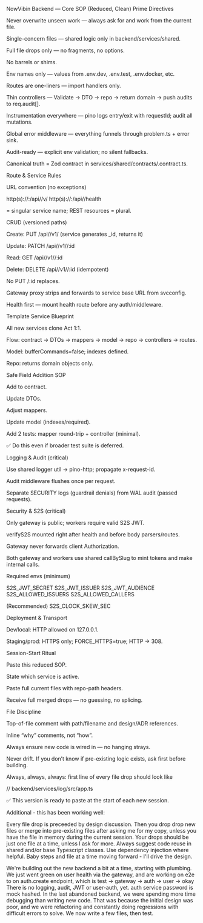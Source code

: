 NowVibin Backend — Core SOP (Reduced, Clean)
Prime Directives

Never overwrite unseen work — always ask for and work from the current file.

Single-concern files — shared logic only in backend/services/shared.

Full file drops only — no fragments, no options.

No barrels or shims.

Env names only — values from .env.dev, .env.test, .env.docker, etc.

Routes are one-liners — import handlers only.

Thin controllers — Validate → DTO → repo → return domain → push audits to req.audit[].

Instrumentation everywhere — pino logs entry/exit with requestId; audit all mutations.

Global error middleware — everything funnels through problem.ts + error sink.

Audit-ready — explicit env validation; no silent fallbacks.

Canonical truth = Zod contract in services/shared/contracts/<entity>.contract.ts.

Route & Service Rules

URL convention (no exceptions)

http(s)://<host>:<port>/api/<slug>/v<major>/<rest>
http(s)://<host>:<port>/api/<slug>/health

<slug> = singular service name; REST resources = plural.

CRUD (versioned paths)

Create: PUT /api/<slug>/v1/<resources> (service generates \_id, returns it)

Update: PATCH /api/<slug>/v1/<resources>/:id

Read: GET /api/<slug>/v1/<resources>/:id

Delete: DELETE /api/<slug>/v1/<resources>/:id (idempotent)

No PUT /:id replaces.

Gateway proxy strips <slug> and forwards to service base URL from svcconfig.

Health first — mount health route before any auth/middleware.

Template Service Blueprint

All new services clone Act 1:1.

Flow: contract → DTOs → mappers → model → repo → controllers → routes.

Model: bufferCommands=false; indexes defined.

Repo: returns domain objects only.

Safe Field Addition SOP

Add to contract.

Update DTOs.

Adjust mappers.

Update model (indexes/required).

Add 2 tests: mapper round-trip + controller (minimal).

✅ Do this even if broader test suite is deferred.

Logging & Audit (critical)

Use shared logger util → pino-http; propagate x-request-id.

Audit middleware flushes once per request.

Separate SECURITY logs (guardrail denials) from WAL audit (passed requests).

Security & S2S (critical)

Only gateway is public; workers require valid S2S JWT.

verifyS2S mounted right after health and before body parsers/routes.

Gateway never forwards client Authorization.

Both gateway and workers use shared callBySlug to mint tokens and make internal calls.

Required envs (minimum)

S2S_JWT_SECRET
S2S_JWT_ISSUER
S2S_JWT_AUDIENCE
S2S_ALLOWED_ISSUERS
S2S_ALLOWED_CALLERS

(Recommended) S2S_CLOCK_SKEW_SEC

Deployment & Transport

Dev/local: HTTP allowed on 127.0.0.1.

Staging/prod: HTTPS only; FORCE_HTTPS=true; HTTP → 308.

Session-Start Ritual

Paste this reduced SOP.

State which service is active.

Paste full current files with repo-path headers.

Receive full merged drops — no guessing, no splicing.

File Discipline

Top-of-file comment with path/filename and design/ADR references.

Inline “why” comments, not “how”.

Always ensure new code is wired in — no hanging strays.

Never drift. If you don’t know if pre-existing logic exists, ask first before building.

Always, always, always: first line of every file drop should look like

// backend/services/log/src/app.ts

✅ This version is ready to paste at the start of each new session.

Additional - this has been working well:

Every file drop is preceeded by design discussion. Then you drop drop new files or merge into pre-existing files after asking me for my copy, unless you have the file in memory during the current session. Your drops should be just one file at a time, unless I ask for more. Always suggest code reuse in shared and/or base Typescript classes. Use dependency injection where helpful. Baby steps and file at a time moving forward - I'll drive the design.

We're building out the new backend a bit at a time, starting with plumbing. We just went green on user health via the gateway, and are working on e2e to on auth.create endpoint, which is test -> gateway -> auth -> user -> okay
There is no logging, audit, JWT or user-auth, yet. auth service password is mock hashed.
In the last abandoned backend, we were spending more time debugging than writing new code. That was because the initial design was poor, and we were refactoring and constantly doing regressions with difficult errors to solve. We now write a few files, then test.
